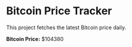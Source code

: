 # Bitcoin Price Tracker

This project fetches the latest Bitcoin price daily.

**Bitcoin Price:** $104380
